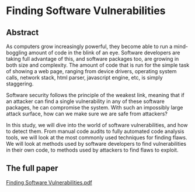 # Finding Software Vulnerabilities
## Abstract
As computers grow increasingly powerful, they become able to run a mind-boggling amount of code in the blink of an eye. Software developers are taking full advantage of this, and software packages too, are growing in both size and complexity. The amount of code that is run for the simple task of showing a web page, ranging from device drivers, operating system calls, network stack, html parser, javascript engine, etc, is simply staggering.

Software security follows the principle of the weakest link, meaning that if an attacker can find a single vulnerability in any of these software packages, he can compromise the system. With such an impossibly large attack surface, how can we make sure we are safe from attackers?

In this study, we will dive into the world of software vulnerabilities, and how to detect them. From manual code audits to fully automated code analysis tools, we will look at the most commonly used techniques for finding flaws. We will look at methods used by software developers to find vulnerabilities in their own code, to methods used by attackers to find flaws to exploit.


## The full paper
[Finding Software Vulnerabilities.pdf](http://tommythorsen.github.io/documents/finding-software-vulnerabilities/Finding%20Software%20Vulnerabilities.pdf)
